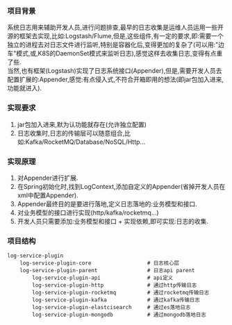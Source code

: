 ### 项目背景
系统日志用来辅助开发人员,进行问题排查,最早的日志收集是运维人员运用一些开源的框架去实现,比如:Logstash/Flume,但是,这些组件,有一定的要求,即:需要一个独立的进程去对日志文件进行监听,特别是容器化后,变得更加的复杂了(可以用:"边车"模式,或,K8S的DaemonSet模式来监听日志),感觉这样去收集日志,变得有点重了些.  
当然,也有框架(Logstash)实现了日志系统接口(Appender),但是,需要开发人员去配置扩展的:Appender,感觉:有点侵入式,不符合开箱即用的想法(即jar包加入进来,功能就进入). 

### 实现要求
1. jar包加入进来,默为认功能就存在(允许独立配置)
2. 日志收集时,日志的传输层可以随意组合,比如:Kafka/RocketMQ/Database/NoSQL/Http...

### 实现原理
1. 对Appender进行扩展.
2. 在Spring初始化时,找到LogContext,添加自定义的Appender(省掉开发人员在xml中配置Appender). 
3. Appender最终目的是要进行落地,定义日志落地的:业务模型和接口. 
4. 对业务模型的接口进行实现(http/kafka/rocketmq...)
5. 开发人员只需要添加:业务模型和接口 + 实现依赖,即可实现:日志的收集. 

### 项目结构
```
log-service-plugin
    log-service-plugin-core                  # 日志核心层
    log-service-plugin-parent                # 日志api parent
        log-service-plugin-api               # api定义
        log-service-plugin-http              # 通过http传输日志
        log-service-plugin-rocketmq          # 通过rocketmq传输日志
        log-service-plugin-kafka             # 通过kafka传输日志
        log-service-plugin-elastcisearch     # 通过es落地日志
        log-service-plugin-mongodb           # 通过mongodb落地日志
```
